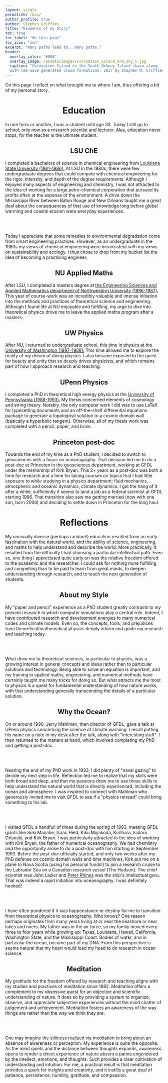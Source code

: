 ```yaml
---
layout: single 
permalink: /bio/
author_profile: true
author: Stephen Griffies
title: "Elements of my Story"
toc: true
toc_label: "On this page"
toc_icon: "sun"
excerpt: "Many paths lead to...many paths."
header:
  overlay_color: "#000"
  overlay_image: /assets/images/coronation_island_and_sky_k.jpg
  caption: "Coronation Island in the South Orkney Island chain along
  with lee wave generated cloud formations. 2017 by Stephen M. Griffies"
---
```


<p align="justify">

On this page I reflect on what brought me to where I am, thus offering
a bit of my personal story.

</p>

# <center> Education</center>

<p align="justify">

In one form or another, I was a student until age 33.  Today I still
go to school, only now as a research scientist and lecturer.  Alas,
education never stops, for the teacher is the ultimate student.

</p>

## <center>LSU ChE</center>

<p align="justify">

I completed a bachelors of science in chemical engineering from <a
href="https://www.lsu.edu/eng/che/index.php"> Louisiana State
University (1981-1986).</a> At LSU in the 1980s, there were few
undergraduate degrees that could compete with chemical engineering for
the rigor, intensity, and depth of the degree requirements.  Although
I enjoyed many aspects of engineering and chemistry, I was not
attracted to the idea of working for a large petro-chemical
corporation that pursued its profits often at the expense of the
environment.  A drive down the Mississippi River between Baton Rouge
and New Orleans taught me a great deal about the consequences of that
use of knowledge long before global warming and coastal erosion were
everyday experiences.

<br> <br>

Today I appreciate that some remedies to environmental degradation
come from smart engineering practices.  However, as an undergraduate
in the 1980s my views of chemical engineering were inconsistent with
my views on sustainability and ecology. I thus chose to drop from my
bucket list the idea of becoming a practicing engineer.

</p>


## <center>NU Applied Maths</center>

<p align="justify">

After LSU, I completed a masters degree at <a
href="https://www.mccormick.northwestern.edu/applied-math/"> the
Engineering Sciences and Applied Mathematics department of
Northwestern University (1986-1987).</a> This year of course-work was
an incredibly valuable and intense initiation into the methods and
practices of theoretical science and engineering.  Although I found
life at NU enjoyable and fulfilling, my urge to dive into theoretical
physics drove me to leave the applied maths program after a masters.

</p>

## <center>UW Physics</center>

<p align="justify">

After NU, I returned to undergraduate school, this time in physics at
the <a href="https://phys.washington.edu/"> University of Washington
(1987-1988).</a> This time allowed me to explore the reality of my
dream of doing physics.  I also became exposed to the quest for beauty
and unity that so deeply drives physicists, and which remains part of
how I approach research and teaching.

</p>

## <center>UPenn Physics</center>

<p align="justify">

I completed a PhD in theoretical high energy physics at the <a
href="http://www.physics.upenn.edu/"> University of Pennsylvania
(1988-1993).</a> My thesis concerned elements of cosmology and string
theory.  Notably, the only computer work I did was to use LaTeX for
typesetting documents and an off-the-shelf differential equations
package to generate a topological solution to a cosmic domain wall
(basically a hyperbolic tangent).  Otherwise, all of my thesis work
was completed with a pencil, paper, and brain.

</p>


## <center>Princeton post-doc</center>

<p align="justify">

Towards the end of my time as a PhD student, I decided to switch to
geosciences with a focus on oceanography.  That decision led me to do
a post-doc at Princeton in the geosciences department, working at GFDL
under the mentorship of Kirk Bryan.  This 2+ years as a post-doc was
both a time for research and a time for taking courses on topics that
I had little exposure to while studying in a physics department: fluid
mechanics, atmospheric and oceanic dynamics, climate dynamics. I got
the hang of it after a while, sufficiently it seems to land a job as a
federal scientist at GFDL starting 1996.  That transition also saw me
getting married (now with one son, born 2006) and deciding to settle
down in Princeton for the long haul.


</p>




# <center>Reflections</center>

<p align="justify">

My unusually diverse (perhaps random!) education resulted from an
early fascination with the natural world, and the ability of science,
engineering, and maths to help understand and describe the world.
More practically, it resulted from the difficulty I had choosing a
particular intellectual path.  Even so, one thing I appreciated quite
early on was the relative freedom offered to the academic and the
researcher.  I could ask for nothing more fulfilling and compelling
than to be paid to learn from great minds, to deepen understanding
through research, and to teach the next generation of students. 

</p>

## <center>About my Style</center>

<p align="justify">

My "paper and pencil" experience as a PhD student greatly contrasts to
my present research in which computer simulations play a central role.
Indeed, I have contributed research and development energies to many
numerical codes and climate models.  Even so, the concepts, tools, and
prejudices from theoretical/mathematical physics deeply inform and
guide my research and teaching today.

<br> <br>

What drew me to theoretical sciences, in particular to physics, was a
growing interest in general concepts and ideas rather than to
particular solutions and technology.  Being able to solve an equation
is important, and my training in applied maths, engineering, and
numerical methods have certainly taught me many tricks for doing so.
But what attracts me the most to physics is a quest for fundamental
understanding of how nature works, with that understanding generally
transcending the details of a particular solution.

</p>

## <center>Why the Ocean?</center>

<p align="justify">

On or around 1990, Jerry Mahlman, then director of GFDL, gave a talk
at UPenn physics concerning the science of climate warming.  I recall
putting his name on a note in my desk after the talk, along with
"interesting stuff".  I then returned to the matters at hand, which
involved completing my PhD and getting a post-doc.


<br> <br>

Nearing the end of my PhD work in 1993, I did plenty of "naval gazing"
to decide my next step in life. Reflection led me to realize that my
skills were both broad and deep, and that my passions drew me to use
those skills to help understand the natural world that is directly
experienced, including the ocean and atmosphere. I was inspired to
connect with Mahlman who generously invited me to visit GFDL to see if
a "physics retread" could bring something to his lab.

<br> <br>

I visited GFDL a handfull of times during the spring of 1993, meeting
GFDL giants like Suki Manabe, Isaac Held, Kiku Miyakoda, Kurihara,
Isidoro Orlanski, and Kirk Bryan.  I was particularly attracted to the
idea of working with Kirk Bryan, the father of numerical oceanography.
We had chemistry and the opportunity arose to do a post-doc with him
starting in September 1993. Before the post-doc officially started,
and only two weeks after my PhD defense on cosmic domain walls and
time machines, Kirk put me on a plane to Nova Scotia (using his
personal funds!) to join a research cruise to the Labrador Sea on a
Canadien research vessel (The Hudson).  The chief scientist was John
Lazier and <a
href="https://www.ocean.washington.edu/people/faculty/rhines/rhines.html">Peter
Rhines</a> was the ship's intellectual guru. That was indeed a rapid
initiation into oceanography. I was definitely hooked!

<br> <br>

I have often pondered if it was happenstance or destiny for me to
transition from theoretical physics to oceanography. Who knows?  One
reason perhaps originates from many years living at or near the
seashore or near lakes and rivers.  My father was in the air force, so
my family moved every three to four years while growing up: Texas,
Louisiana, Hawaii, California, Washington State, and the Mississippi
Coast.  Bodies of water, and in particular the ocean, became part of
my DNA.  From this perspective is seems natural that my heart would
lead my head to do research in ocean science.


</p>


## <center>Meditation</center>

<p align="justify">

My gratitude for the freedom offered by research and teaching aligns
with my studies and practices of meditation since 1982.  Meditation
offers a complement to my obsessive quest for an objective and
scientific understanding of nature.  It does so by providing a system
to organize, observe, and appreciate subjective experiences without
the mind chatter of judgement and achievement. Meditation fosters an
awareness of the way things are rather than the way we think they are.

<br> <br>

One may imagine the stillness realized via meditation to bring about
an absence of awareness or perception.  My experience is quite the
opposite.  As the mind quiets and the distance between thoughts
expands, awareness opens to render a direct experience of nature
absent a patina engendered by the intellect, emotions, and thoughts.
Such provides a clear cultivation of understanding and intuition.  For
me, a practical result is that meditation provides a spark for
insights and creativity, and it instills a great deal of patience,
persistence, humility, gratitude, and compassion.

